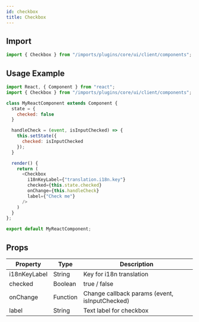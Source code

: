 ```yaml
---
id: checkbox
title: Checkbox
---
```

    
## Import

```javascript
import { Checkbox } from "/imports/plugins/core/ui/client/components";
```

## Usage Example

```javascript
import React, { Component } from "react";
import { Checkbox } from "/imports/plugins/core/ui/client/components";

class MyReactComponent extends Component {
  state = {
    checked: false
  }

  handleCheck = (event, isInputChecked) => {
    this.setState({
      checked: isInputChecked
    });
  }

  render() {
    return (
      <Checkbox
        i18nKeyLabel={"translation.i18n.key"}
        checked={this.state.checked}
        onChange={this.handleCheck}
        label={"Check me"}
      />
    )
  }
};

export default MyReactComponent;
```

## Props

| Property     | Type     | Description                                    |
| ------------ | -------- | ---------------------------------------------- |
| i18nKeyLabel | String   | Key for i18n translation                       |
| checked      | Boolean  | true / false                                   |
| onChange     | Function | Change callback params (event, isInputChecked) |
| label        | String   | Text label for checkbox                        |
